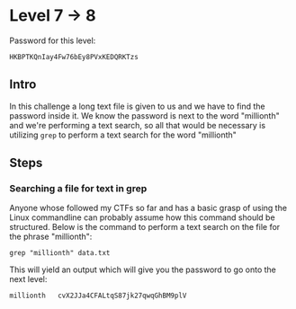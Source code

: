 # Level 7 -> 8

Password for this level:
```
HKBPTKQnIay4Fw76bEy8PVxKEDQRKTzs
```

## Intro
In this challenge a long text file is given to us and we have to find the
password inside it. 
We know the password is next to the word "millionth" and we're performing
a text search, so all that would be necessary is utilizing `grep` to perform
a text search for the word "millionth"
 

## Steps

### Searching a file for text in grep

Anyone whose followed my CTFs so far and has a basic grasp of using the Linux
commandline can probably assume how this command should be structured.
Below is the command to perform a text search on the file for the phrase
"millionth":

```
grep "millionth" data.txt
```

This will yield an output which will give you the password to go onto the next
level:

```
millionth	cvX2JJa4CFALtqS87jk27qwqGhBM9plV
```